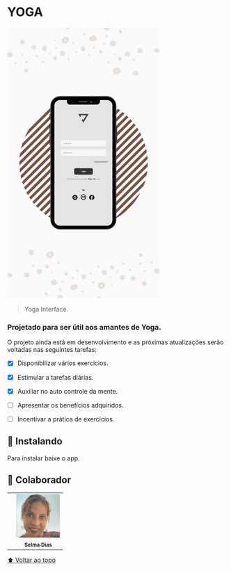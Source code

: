 # YOGA


<img src="./assets/mokup.png" width="350px" alt="mokup-mobile">

> Yoga Interface.

### Projetado para ser útil aos amantes de Yoga.

O projeto ainda está em desenvolvimento e as próximas atualizações serão voltadas nas seguintes tarefas:

- [x] Disponibilizar vários exercícios.
- [x] Estimular a tarefas diárias.
- [x] Auxiliar no auto controle da mente.
- [ ] Apresentar os benefícios adquiridos.
- [ ] Incentivar a prática de exercícios.


## 🚀 Instalando <Yoga>

Para instalar baixe o app.




## 🤝 Colaborador



<table>
  <td>
    <td align="center">
      <a href="#">
        <img src="./assets/selma-2.png" width="100px;" alt="Foto de selma dias"/><br>
        <sub>
          <b>Selma Dias</b>
        </sub>
      </a>
    </td>
    
        
   
 
</table>




[⬆ Voltar ao topo](#YOGA)<br>


